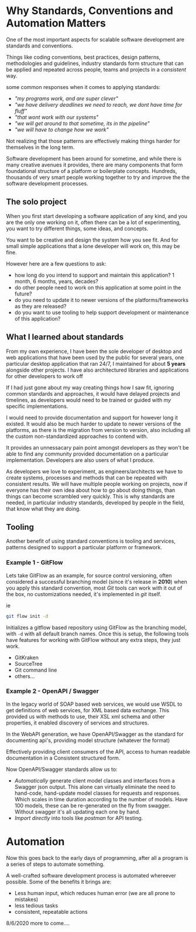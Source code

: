 # Why Standards, Conventions and Automation Matters

One of the most important aspects for scalable software development are standards and conventions.

Things like coding conventions, best practices, design patterns, methodologies and guidelines, industry standards form structure that can be applied and repeated across people, teams and projects in a *consistent* way.

some common responses when it comes to applying standards:

- *"my programs work, and are super clever"*
- *"we have delivery deadlines we need to reach, we dont have time for fluff"*
- *"that wont work with our systems"*
- *"we will get around to that sometime, its in the pipeline"*
- *"we will have to change how we work"*

Not realizing that those patterns are effectively making things harder for themselves in the long term.

Software development has been around for sometime, and while there is many creative avenues it provides, there are many components that form foundational structure of a platform or boilerplate concepts. Hundreds, thousands of very smart people working together to try and improve the the software development processes.

## The solo project

When you first start developing a software application of any kind, and you are the only one working on it, often there can be a lot of experimenting, you want to try different things, some ideas, and concepts. 

You want to be creative and design the system how you see fit. And for small simple applications that a lone developer will work on, this may be fine. 

However here are a few questions to ask:

- how long do you intend to support and maintain this application? 1 month, 6 months, years, decades?
- do other people need to work on this application at some point in the future? 
- do you need to update it to newer versions of the platforms/frameworks as they are released?
- do you want to use tooling to help support development or maintenance of this application?

## What I learned about standards

From my own experience, I have been the sole developer of desktop and web applications that have been used by the public for several years, one particular desktop application that ran 24/7, I maintained for about **5 years** alongside other projects. I have also architectured libraries and applications for other developers to work off

If I had just gone about my way creating things how I saw fit, ignoring common standards and approaches, it would have delayed projects and timelines, as developers would need to be trained or guided with *my* specific implementations. 

I would need to provide documentation and support for however long it existed. It would also be much harder to update to newer versions of the platforms, as there is the migration from version to version, also including all the custom non-standardized approaches to contend with. 

It provides an unnessacary pain point amongst developers as they won't be able to find any community provided documentation on a particular implementation. Developers are also users of what I produce.

As developers we love to experiment, as engineers/architects we have to create systems, processes and methods that can be repeated with consistent results. We will have multiple people working on projects, now if everyone has their own idea about how to go about doing things, than things can become scrambled very quickly. This is why standards are needed, in particular industry standards, developed by people in the field, that know what they are doing.

## Tooling

Another benefit of using standard conventions is tooling and services, patterns designed to support a particular platform or framework.

### Example 1 - GitFlow

Lets take GitFlow as an example, for source control versioning, often considered a successful branching model (since it's release in **2010**) when you apply this standard convention, most *Git* tools can work with it out of the box, no customizations needed, it's implemented in *git* itself.

ie

```sh
git flow init -d
```

Initializes a gitflow based repository using GitFlow as the branching model, with `-d` with all default branch names. Once this is setup, the following tools have features for working with GitFlow without any extra steps, they just work.

- GitKraken
- SourceTree
- Git command line
- others...

### Example 2 - OpenAPI / Swagger

In the legacy world of SOAP based web services, we would use WSDL to get definitions of web services, for XML based data exchange. This provided us with methods to use, their XSL xml schema and other properties, it enabled discovery of services and structures.

In the WebAPI generation, we have OpenAPI/Swagger as the standard for documenting api's, providing model structure (whatever the format)

Effectively providing client consumers of the API, access to human readable documentation in a Consistent structured form.

Now OpenAPI/Swagger standards allow us to:

- *Automatically* generate client model classes and interfaces from a Swagger json output. This alone can virtually eliminate the need to hand-code, hand-update model classes for requests and responses. Which scales in time duration according to the number of models. Have 100 models, these can be re-generated on the fly from swagger. Without swagger it's all updating each one by hand.
- *Import directly* into tools like *postman* for API testing. 

# Automation

Now this goes back to the early days of programming, after all a program is a series of steps to automate something.

A well-crafted software development process is automated whereever possible. Some of the benefits it brings are:

- Less human input, which reduces human error (we are all prone to mistakes)
- less tedious tasks
- consistent, repeatable actions

8/6/2020 more to come....
